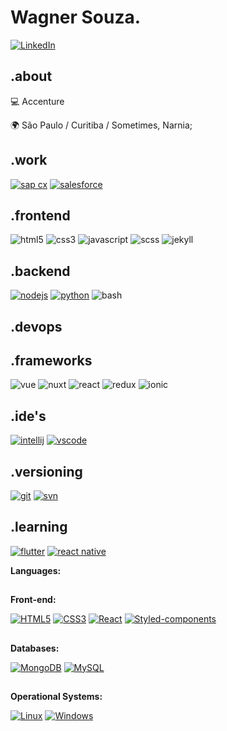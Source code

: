 # Wagner Souza.

[![LinkedIn](https://img.shields.io/badge/linkedin-2867B2?style=for-the-badge&logo=linkedin)](https://www.linkedin.com/in/waghcwb) 

## .about
💻 Accenture

🌍 São Paulo / Curitiba / Sometimes, Narnia;

## .work
[![sap cx](https://img.shields.io/badge/hybris-474747?style=for-the-badge&logo=sap)](https://www.sap.com/products/crm.html)
[![salesforce](https://img.shields.io/badge/salesforce-474747?style=for-the-badge&logo=salesforce)](https://www.salesforce.com/form/demo/salesforce-products)

## .frontend
![html5](https://img.shields.io/badge/html5-EBEBEB?style=for-the-badge&logo=html5)
![css3](https://img.shields.io/badge/css3-264de4?style=for-the-badge&logo=css3)
![javascript](https://img.shields.io/badge/javascript-323330?style=for-the-badge&logo=javascript)
![scss](https://img.shields.io/badge/sass-fafafa?style=for-the-badge&logo=sass)
![jekyll](https://img.shields.io/badge/jekyll-c40000?style=for-the-badge&logo=jekyll)

## .backend
[![nodejs](https://img.shields.io/badge/node.js-expert-339933?style=for-the-badge&logo=node.js)](https://nodejs.org/en)
[![python](https://img.shields.io/badge/python-FFD43B?style=for-the-badge&logo=python)](https://www.python.org)
![bash](https://img.shields.io/badge/bash-3E474A?style=for-the-badge&logo=gnu-bash)

## .devops


## .frameworks
![vue](https://img.shields.io/badge/vue-166c8c?style=for-the-badge&logo=vue.js)
![nuxt](https://img.shields.io/badge/nuxt-35495e?style=for-the-badge&logo=nuxt.js)
![react](https://img.shields.io/badge/react-131313?style=for-the-badge&logo=react)
![redux](https://img.shields.io/badge/redux-764abc?style=for-the-badge&logo=redux)
![ionic](https://img.shields.io/badge/ionic-eeeeee?style=for-the-badge&logo=ionic)


## .ide's
[![intellij](https://img.shields.io/badge/intellij%20idea-000000?style=for-the-badge&logo=intellij-idea)](https://www.jetbrains.com/idea)
[![vscode](https://img.shields.io/badge/vscode-0078d7?style=for-the-badge&logo=visual-studio-code)](https://code.visualstudio.com)

## .versioning
[![git](https://img.shields.io/badge/git-3E2C00?style=for-the-badge&logo=git)](https://git-scm.com)
[![svn](https://img.shields.io/badge/subversion-474747?style=for-the-badge&logo=subversion)](https://subversion.apache.org)


## .learning
[![flutter](https://img.shields.io/badge/flutter-39cefd?style=for-the-badge&logo=flutter)](https://flutter.dev)
[![react native](https://img.shields.io/badge/react%20native-474747?style=for-the-badge&logo=react)](https://reactnative.dev)


**Languages:**


##

**Front-end:**

[![HTML5](https://img.shields.io/badge/-HTML5-E34F26?style=flat-square&logo=html5&logoColor=white&link=https://github.com/gabiqrm/)](https://github.com/gabiqrm/)   [![CSS3](https://img.shields.io/badge/-CSS3-1572B6?style=flat-square&logo=css3&link=https://github.com/gabiqrm/)](https://github.com/gabiqrm/)   [![React](https://img.shields.io/badge/-React-black?style=flat-square&logo=react&link=https://github.com/gabiqrm/)](https://github.com/gabiqrm/)  [![Styled-components](https://img.shields.io/badge/-Styled%20Components-pink?style=flat-square&logo=styled-components)](https://github.com/gabiqrm/) 

##


##

**Databases:**

[![MongoDB](https://img.shields.io/badge/-MongoDB-black?style=flat-square&logo=mongodb&link=https://github.com/gabiqrm/)](https://github.com/gabiqrm/) [![MySQL](https://img.shields.io/badge/-MySQL-a0c4db?style=flat-square&logo=mysql&link=https://github.com/gabiqrm/)](https://github.com/gabiqrm/)

##

**Operational Systems:**

[![Linux](https://img.shields.io/badge/-Linux-333333?style=flat-square&logo=Linux&link=https://github.com/gabiqrm/)](https://github.com/gabiqrm/) [![Windows](https://img.shields.io/badge/-Windows-0078D6?style=flat-square&logo=Windows&link=https://github.com/gabiqrm/)](https://github.com/gabiqrm/)

